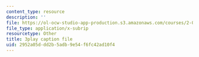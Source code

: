 ```yaml
---
content_type: resource
description: ''
file: https://ol-ocw-studio-app-production.s3.amazonaws.com/courses/2-003sc-engineering-dynamics-fall-2011/2952a05ddd2b5adb9e54f6fc42ad10f4_f1pxiNDTyHc.vtt
file_type: application/x-subrip
resourcetype: Other
title: 3play caption file
uid: 2952a05d-dd2b-5adb-9e54-f6fc42ad10f4
---
```

